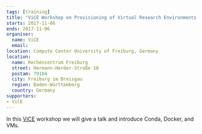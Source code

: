 ```yaml
---
tags: [training]
title: "ViCE Workshop on Provisioning of Virtual Research Environments and Data Management"
starts: 2017-11-06
ends: 2017-11-06
organiser:
  name: ViCE
  email:
location: Compute Center University of Freiburg, Germany
location:
  name: Rechenzentrum Freiburg
  street: Hermann-Herder-Straße 10
  postam: 79104
  city: Freiburg im Breisgau
  region: Baden-Württemberg
  country: Germany
supporters:
- ViCE
---
```


In this [ViCE](https://www.rz.uni-freiburg.de/rz/aktuell/vice-gestartet) workshop we will give a talk and introduce Conda, Docker, and VMs.
